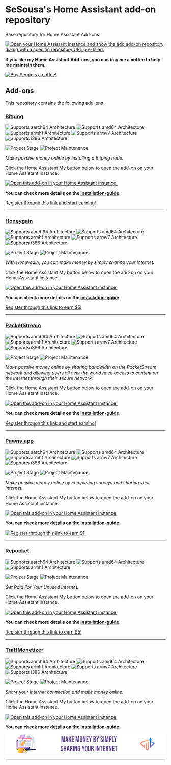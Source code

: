 # SeSousa's Home Assistant add-on repository

Base repository for Home Assistant Add-ons.

[![Open your Home Assistant instance and show the add add-on repository dialog with a specific repository URL pre-filled.](https://my.home-assistant.io/badges/supervisor_add_addon_repository.svg)](https://my.home-assistant.io/redirect/supervisor_add_addon_repository/?repository_url=https%3A%2F%2Fgithub.com%2Fsesousa%2Fhomeassistant-addons)

**If you like my Home Assistant Add-ons, you can buy me a coffee to help me maintain them.**

[![Buy Sérgio's a coffee!][buymeacoffee-banner]][buymeacoffee-link]

## Add-ons

This repository contains the following add-ons

### [Bitping](./bitping)

![Supports aarch64 Architecture][aarch64-shield]
![Supports amd64 Architecture][amd64-shield]
![Supports armhf Architecture][armhf-shield]
![Supports armv7 Architecture][armv7-shield]
![Supports i386 Architecture][i386-shield]

![Project Stage][project-stage-shield]
![Project Maintenance][maintenance-shield]

_Make passive money online by installing a Bitping node._

Click the Home Assistant My button below to open the add-on on your Home Assistant instance.

[![Open this add-on in your Home Assistant instance.](https://my.home-assistant.io/badges/supervisor_addon.svg)](https://my.home-assistant.io/redirect/supervisor_addon/?addon=fa5c61f3_bitping&repository_url=https%3A%2F%2Fgithub.com%2Fsesousa%2Fhomeassistant-addons)

**You can check more details on the [installation-guide][bitping-referral-link].**

[Register through this link and start earning!][bitping-referral-link]

---

### [Honeygain](./honeygain)

![Supports aarch64 Architecture][aarch64-shield]
![Supports amd64 Architecture][amd64-shield]
![Supports armhf Architecture][armhf-shield]
![Supports armv7 Architecture][armv7-shield]
![Supports i386 Architecture][i386-shield]

![Project Stage][project-stage-shield]
![Project Maintenance][maintenance-shield]

_With Honeygain, you can make money by simply sharing your Internet._

Click the Home Assistant My button below to open the add-on on your Home Assistant instance.

[![Open this add-on in your Home Assistant instance.](https://my.home-assistant.io/badges/supervisor_addon.svg)](https://my.home-assistant.io/redirect/supervisor_addon/?addon=fa5c61f3_honeygain&repository_url=https%3A%2F%2Fgithub.com%2Fsesousa%2Fhomeassistant-addons)

**You can check more details on the [installation-guide][honeygain-referral-link].**

[Register through this link to earn $5!][honeygain-register-link]

---

### [PacketStream](./packetstream)

![Supports aarch64 Architecture][aarch64-shield]
![Supports amd64 Architecture][amd64-shield]
![Supports armhf Architecture][armhf-shield]
![Supports armv7 Architecture][armv7-shield]
![Supports i386 Architecture][i386-shield]

![Project Stage][project-stage-shield]
![Project Maintenance][maintenance-shield]

_Make passive money online by sharing bandwidth on the PacketStream network and allowing users all over the world have access to content on the internet through their secure network._

Click the Home Assistant My button below to open the add-on on your Home Assistant instance.

[![Open this add-on in your Home Assistant instance.](https://my.home-assistant.io/badges/supervisor_addon.svg)](https://my.home-assistant.io/redirect/supervisor_addon/?addon=fa5c61f3_packetstream&repository_url=https%3A%2F%2Fgithub.com%2Fsesousa%2Fhomeassistant-addons)

**You can check more details on the [installation-guide][packetstream-referral-link].**

[Register through this link and start earning!][packetstream-referral-link]

---

### [Pawns.app](./pawns)

![Supports aarch64 Architecture][aarch64-shield]
![Supports amd64 Architecture][amd64-shield]
![Supports armhf Architecture][armhf-shield]
![Supports armv7 Architecture][armv7-shield]
![Supports i386 Architecture][i386-shield]

![Project Stage][project-stage-shield]
![Project Maintenance][maintenance-shield]

_Make passive money online by completing surveys and sharing your internet._

Click the Home Assistant My button below to open the add-on on your Home Assistant instance.

[![Open this add-on in your Home Assistant instance.](https://my.home-assistant.io/badges/supervisor_addon.svg)](https://my.home-assistant.io/redirect/supervisor_addon/?addon=fa5c61f3_pawns&repository_url=https%3A%2F%2Fgithub.com%2Fsesousa%2Fhomeassistant-addons)

**You can check more details on the [installation-guide][pawns-referral-link].**

[![Register through this link to earn $1!][pawns-referral-banner]][pawns-referral-link]

---

### [Repocket](./repocket)

![Supports aarch64 Architecture][aarch64-shield]
![Supports amd64 Architecture][amd64-shield]
![Supports armhf Architecture][armhf-shield]

![Project Stage][project-stage-shield]
![Project Maintenance][maintenance-shield]

_Get Paid For Your Unused Internet._

Click the Home Assistant My button below to open the add-on on your Home Assistant instance.

[![Open this add-on in your Home Assistant instance.](https://my.home-assistant.io/badges/supervisor_addon.svg)](https://my.home-assistant.io/redirect/supervisor_addon/?addon=fa5c61f3_repocket&repository_url=https%3A%2F%2Fgithub.com%2Fsesousa%2Fhomeassistant-addons)

**You can check more details on the [installation-guide][repocket-referral-link].**

[Register through this link to earn $5!][repocket-referral-link]

---

### [TraffMonetizer](./traffmonetizer)

![Supports aarch64 Architecture][aarch64-shield]
![Supports amd64 Architecture][amd64-shield]
![Supports armhf Architecture][armhf-shield]
![Supports armv7 Architecture][armv7-shield]
![Supports i386 Architecture][i386-shield]

![Project Stage][project-stage-shield]
![Project Maintenance][maintenance-shield]

_Share your Internet connection and make money online._

Click the Home Assistant My button below to open the add-on on your Home Assistant instance.

[![Open this add-on in your Home Assistant instance.](https://my.home-assistant.io/badges/supervisor_addon.svg)](https://my.home-assistant.io/redirect/supervisor_addon/?addon=fa5c61f3_traffmonetizer&repository_url=https%3A%2F%2Fgithub.com%2Fsesousa%2Fhomeassistant-addons)

**You can check more details on the [installation-guide][traffmonetizer-referral-link].**

[![Register through this link and start earning!][traffmonetizer-referral-banner]][traffmonetizer-referral-link]

---

[aarch64-shield]: https://img.shields.io/badge/aarch64-yes-green.svg
[amd64-shield]: https://img.shields.io/badge/amd64-yes-green.svg
[armhf-shield]: https://img.shields.io/badge/armhf-yes-green.svg
[armv7-shield]: https://img.shields.io/badge/armv7-yes-green.svg
[i386-shield]: https://img.shields.io/badge/i386-yes-green.svg
[maintenance-shield]: https://img.shields.io/maintenance/yes/2025.svg
[project-stage-shield]: https://img.shields.io/badge/project%20stage-experimental-yellow.svg

[buymeacoffee-banner]: https://cdn.buymeacoffee.com/buttons/v2/default-yellow.png
[buymeacoffee-link]: https://www.buymeacoffee.com/sergiosousa

[bitping-referral-link]: https://app.bitping.com?r=kaV5lI3e

[honeygain-referral-link]: https://r.honeygain.me/SERGI422D9
[honeygain-register-link]: https://dashboard.honeygain.com/ref/SERGI422D9

[packetstream-referral-link]: https://packetstream.io/?psr=5hX3

[pawns-referral-banner]: https://cdn.pawns.app/images/b/468.jpg
[pawns-referral-link]: https://pawns.app/?r=2267482

[repocket-referral-link]: https://link.repocket.co/yVHv

[traffmonetizer-referral-link]: https://traffmonetizer.com/?aff=1441302
[traffmonetizer-referral-banner]: https://raw.githubusercontent.com/sesousa/homeassistant-addons/main/traffmonetizer/banner.png

<!--

Notes to developers after forking or using the github template feature:
- While developing comment out the 'image' key from 'example/config.yaml' to make the supervisor build the addon
  - Remember to put this back when pushing up your changes.
- When you merge to the 'main' branch of your repository a new build will be triggered.
  - Make sure you adjust the 'version' key in 'example/config.yaml' when you do that.
  - Make sure you update 'example/CHANGELOG.md' when you do that.
  - The first time this runs you might need to adjust the image configuration on github container registry to make it public
  - You may also need to adjust the github Actions configuration (Settings > Actions > General > Workflow > Read & Write)
- Adjust the 'image' key in 'example/config.yaml' so it points to your username instead of 'home-assistant'.
  - This is where the build images will be published to.
- Rename the example directory.
  - The 'slug' key in 'example/config.yaml' should match the directory name.
- Adjust all keys/url's that points to 'home-assistant' to now point to your user/fork.
- Share your repository on the forums https://community.home-assistant.io/c/projects/9
- Do awesome stuff!
 -->